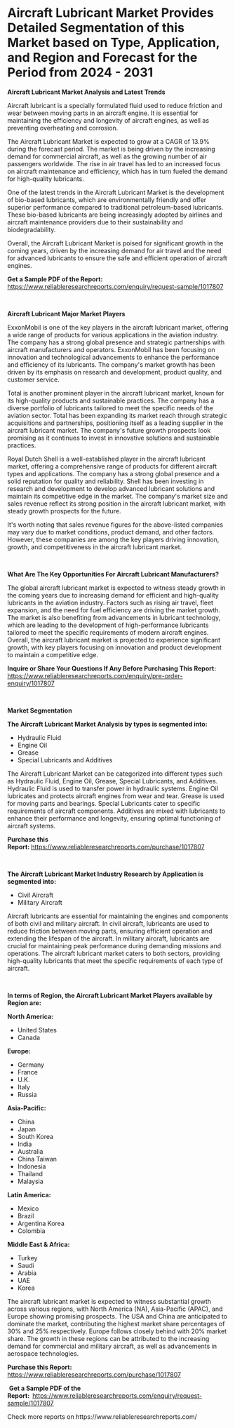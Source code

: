 <p><h1>Aircraft Lubricant Market Provides Detailed Segmentation of this Market based on Type, Application, and Region and Forecast for the Period from 2024 - 2031</h1></p><p><strong>Aircraft Lubricant Market Analysis and Latest Trends</strong></p>
<p><p>Aircraft lubricant is a specially formulated fluid used to reduce friction and wear between moving parts in an aircraft engine. It is essential for maintaining the efficiency and longevity of aircraft engines, as well as preventing overheating and corrosion.</p><p>The Aircraft Lubricant Market is expected to grow at a CAGR of 13.9% during the forecast period. The market is being driven by the increasing demand for commercial aircraft, as well as the growing number of air passengers worldwide. The rise in air travel has led to an increased focus on aircraft maintenance and efficiency, which has in turn fueled the demand for high-quality lubricants.</p><p>One of the latest trends in the Aircraft Lubricant Market is the development of bio-based lubricants, which are environmentally friendly and offer superior performance compared to traditional petroleum-based lubricants. These bio-based lubricants are being increasingly adopted by airlines and aircraft maintenance providers due to their sustainability and biodegradability.</p><p>Overall, the Aircraft Lubricant Market is poised for significant growth in the coming years, driven by the increasing demand for air travel and the need for advanced lubricants to ensure the safe and efficient operation of aircraft engines.</p></p>
<p><strong>Get a Sample PDF of the Report:&nbsp;</strong> <a href="https://www.reliableresearchreports.com/enquiry/request-sample/1017807">https://www.reliableresearchreports.com/enquiry/request-sample/1017807</a></p>
<p>&nbsp;</p>
<p><strong>Aircraft Lubricant Major Market Players</strong></p>
<p><p>ExxonMobil is one of the key players in the aircraft lubricant market, offering a wide range of products for various applications in the aviation industry. The company has a strong global presence and strategic partnerships with aircraft manufacturers and operators. ExxonMobil has been focusing on innovation and technological advancements to enhance the performance and efficiency of its lubricants. The company's market growth has been driven by its emphasis on research and development, product quality, and customer service.</p><p>Total is another prominent player in the aircraft lubricant market, known for its high-quality products and sustainable practices. The company has a diverse portfolio of lubricants tailored to meet the specific needs of the aviation sector. Total has been expanding its market reach through strategic acquisitions and partnerships, positioning itself as a leading supplier in the aircraft lubricant market. The company's future growth prospects look promising as it continues to invest in innovative solutions and sustainable practices.</p><p>Royal Dutch Shell is a well-established player in the aircraft lubricant market, offering a comprehensive range of products for different aircraft types and applications. The company has a strong global presence and a solid reputation for quality and reliability. Shell has been investing in research and development to develop advanced lubricant solutions and maintain its competitive edge in the market. The company's market size and sales revenue reflect its strong position in the aircraft lubricant market, with steady growth prospects for the future.</p><p>It's worth noting that sales revenue figures for the above-listed companies may vary due to market conditions, product demand, and other factors. However, these companies are among the key players driving innovation, growth, and competitiveness in the aircraft lubricant market.</p></p>
<p>&nbsp;</p>
<p><strong>What Are The Key Opportunities For Aircraft Lubricant Manufacturers?</strong></p>
<p><p>The global aircraft lubricant market is expected to witness steady growth in the coming years due to increasing demand for efficient and high-quality lubricants in the aviation industry. Factors such as rising air travel, fleet expansion, and the need for fuel efficiency are driving the market growth. The market is also benefiting from advancements in lubricant technology, which are leading to the development of high-performance lubricants tailored to meet the specific requirements of modern aircraft engines. Overall, the aircraft lubricant market is projected to experience significant growth, with key players focusing on innovation and product development to maintain a competitive edge.</p></p>
<p><strong>Inquire or Share Your Questions If Any Before Purchasing This Report:</strong> <a href="https://www.reliableresearchreports.com/enquiry/pre-order-enquiry/1017807">https://www.reliableresearchreports.com/enquiry/pre-order-enquiry/1017807</a></p>
<p>&nbsp;</p>
<p><strong>Market Segmentation</strong></p>
<p><strong>The Aircraft Lubricant Market Analysis by types is segmented into:</strong></p>
<p><ul><li>Hydraulic Fluid</li><li>Engine Oil</li><li>Grease</li><li>Special Lubricants and Additives</li></ul></p>
<p><p>The Aircraft Lubricant Market can be categorized into different types such as Hydraulic Fluid, Engine Oil, Grease, Special Lubricants, and Additives. Hydraulic Fluid is used to transfer power in hydraulic systems. Engine Oil lubricates and protects aircraft engines from wear and tear. Grease is used for moving parts and bearings. Special Lubricants cater to specific requirements of aircraft components. Additives are mixed with lubricants to enhance their performance and longevity, ensuring optimal functioning of aircraft systems.</p></p>
<p><strong>Purchase this Report:&nbsp;</strong><a href="https://www.reliableresearchreports.com/purchase/1017807">https://www.reliableresearchreports.com/purchase/1017807</a></p>
<p>&nbsp;</p>
<p><strong>The Aircraft Lubricant Market Industry Research by Application is segmented into:</strong></p>
<p><ul><li>Civil Aircraft</li><li>Military Aircraft</li></ul></p>
<p><p>Aircraft lubricants are essential for maintaining the engines and components of both civil and military aircraft. In civil aircraft, lubricants are used to reduce friction between moving parts, ensuring efficient operation and extending the lifespan of the aircraft. In military aircraft, lubricants are crucial for maintaining peak performance during demanding missions and operations. The aircraft lubricant market caters to both sectors, providing high-quality lubricants that meet the specific requirements of each type of aircraft.</p></p>
<p>&nbsp;</p>
<p><strong>In terms of Region, the Aircraft Lubricant Market Players available by Region are:</strong></p>
<p>
    <p> <strong> North America: </strong>
        <ul>
            <li>United States</li>
            <li>Canada</li>
        </ul>
        </p> 
    <p> <strong> Europe: </strong>
        <ul>
            <li>Germany</li>
            <li>France</li>
            <li>U.K.</li>
            <li>Italy</li>
            <li>Russia</li>
        </ul>
        </p> 
    <p> <strong> Asia-Pacific: </strong>
        <ul>
            <li>China</li>
            <li>Japan</li>
            <li>South Korea</li>
            <li>India</li>
            <li>Australia</li>
            <li>China Taiwan</li>
            <li>Indonesia</li>
            <li>Thailand</li>
            <li>Malaysia</li>
        </ul>
        </p> 
    <p> <strong> Latin America: </strong>
        <ul>
            <li>Mexico</li>
            <li>Brazil</li>
            <li>Argentina Korea</li>
            <li>Colombia</li>
        </ul>
        </p> 
    <p> <strong> Middle East & Africa: </strong>
        <ul>
            <li>Turkey</li>
            <li>Saudi</li>
            <li>Arabia</li>
            <li>UAE</li>
            <li>Korea</li>
        </ul>
    </p>
    </p>
<p><p>The aircraft lubricant market is expected to witness substantial growth across various regions, with North America (NA), Asia-Pacific (APAC), and Europe showing promising prospects. The USA and China are anticipated to dominate the market, contributing the highest market share percentages of 30% and 25% respectively. Europe follows closely behind with 20% market share. The growth in these regions can be attributed to the increasing demand for commercial and military aircraft, as well as advancements in aerospace technologies.</p></p>
<p><strong>Purchase this Report: </strong><a href="https://www.reliableresearchreports.com/purchase/1017807">https://www.reliableresearchreports.com/purchase/1017807</a></p>
<p>&nbsp;<strong>Get a Sample PDF of the Report:&nbsp;&nbsp;</strong><a href="https://www.reliableresearchreports.com/enquiry/request-sample/1017807">https://www.reliableresearchreports.com/enquiry/request-sample/1017807</a></p>
<p><strong></strong></p>
<p>Check more reports on https://www.reliableresearchreports.com/</p>